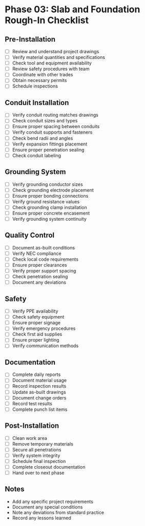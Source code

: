 # Phase 03: Slab and Foundation Rough-In Checklist

## Pre-Installation
- [ ] Review and understand project drawings
- [ ] Verify material quantities and specifications
- [ ] Check tool and equipment availability
- [ ] Review safety procedures with team
- [ ] Coordinate with other trades
- [ ] Obtain necessary permits
- [ ] Schedule inspections

## Conduit Installation
- [ ] Verify conduit routing matches drawings
- [ ] Check conduit sizes and types
- [ ] Ensure proper spacing between conduits
- [ ] Verify conduit supports and fasteners
- [ ] Check bend radii and angles
- [ ] Verify expansion fittings placement
- [ ] Ensure proper penetration sealing
- [ ] Check conduit labeling

## Grounding System
- [ ] Verify grounding conductor sizes
- [ ] Check grounding electrode placement
- [ ] Ensure proper bonding connections
- [ ] Verify ground resistance values
- [ ] Check grounding clamp installation
- [ ] Ensure proper concrete encasement
- [ ] Verify grounding system continuity

## Quality Control
- [ ] Document as-built conditions
- [ ] Verify NEC compliance
- [ ] Check local code requirements
- [ ] Ensure proper clearances
- [ ] Verify proper support spacing
- [ ] Check penetration sealing
- [ ] Document any deviations

## Safety
- [ ] Verify PPE availability
- [ ] Check safety equipment
- [ ] Ensure proper signage
- [ ] Verify emergency procedures
- [ ] Check first aid supplies
- [ ] Ensure proper lighting
- [ ] Verify communication methods

## Documentation
- [ ] Complete daily reports
- [ ] Document material usage
- [ ] Record inspection results
- [ ] Update as-built drawings
- [ ] Document change orders
- [ ] Record test results
- [ ] Complete punch list items

## Post-Installation
- [ ] Clean work area
- [ ] Remove temporary materials
- [ ] Secure all penetrations
- [ ] Verify system integrity
- [ ] Schedule final inspection
- [ ] Complete closeout documentation
- [ ] Hand over to next phase

## Notes
- Add any specific project requirements
- Document any special conditions
- Note any deviations from standard practice
- Record any lessons learned 